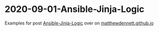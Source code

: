# 2020-09-01-Ansible-Jinja-Logic

Examples for post [Ansible-Jinja-Logic](https://matthewdennett.github.io/2022/09/01/Ansible-Jinja-Logic/) over on [matthewdennett.github.io](https://matthewdennett.github.io/)

